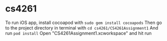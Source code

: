 # cs4261
To run iOS app, install cocoapod with
`sudo gem install cocoapods`
Then go to the project directory in terminal with 
`cd cs4261/CS4261Assignment1`
And run `pod install`
Open "CS4261Assignment1.xcworkspace" and hit run
